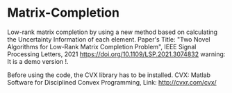 # Matrix-Completion
Low-rank matrix completion by using a new method based on calculating the Uncertainty Information of each element.
Paper's Title: "Two Novel Algorithms for Low-Rank Matrix Completion Problem", IEEE Signal Processing Letters, 2021
  https://doi.org/10.1109/LSP.2021.3074832
warning: It is a demo version !.

Before using the code, the CVX library has to be installed.
CVX: Matlab Software for Disciplined Convex Programming, Link: http://cvxr.com/cvx/
